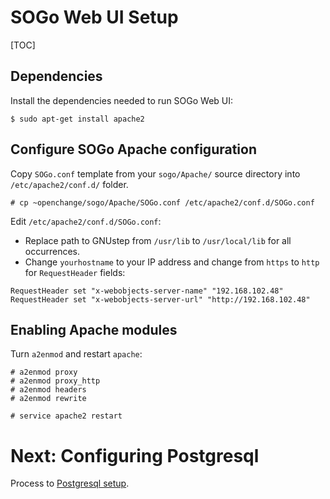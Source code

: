# SOGo Web UI Setup #

[TOC]

## Dependencies ##

Install the dependencies needed to run SOGo Web UI:

    $ sudo apt-get install apache2

## Configure SOGo Apache configuration ##

Copy `SOGo.conf` template from your `sogo/Apache/` source directory
into `/etc/apache2/conf.d/` folder.

    # cp ~openchange/sogo/Apache/SOGo.conf /etc/apache2/conf.d/SOGo.conf

Edit `/etc/apache2/conf.d/SOGo.conf`:

+ Replace path to GNUstep from `/usr/lib` to `/usr/local/lib` for all
occurrences.
+ Change `yourhostname` to your IP address and change from `https` to
`http` for `RequestHeader` fields:

<pre><code>RequestHeader set "x-webobjects-server-name" "192.168.102.48" 
RequestHeader set "x-webobjects-server-url" "http://192.168.102.48"</code></pre> 

## Enabling Apache modules ##

Turn `a2enmod` and restart `apache`:

    # a2enmod proxy
    # a2enmod proxy_http
    # a2enmod headers
    # a2enmod rewrite

    # service apache2 restart


# Next: Configuring Postgresql #

Process to [Postgresql setup](postgresql.html).
